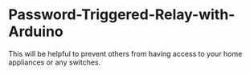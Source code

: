 # Password-Triggered-Relay-with-Arduino
This will be helpful to prevent others from having access to your home appliances or any switches.
